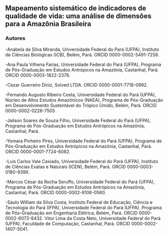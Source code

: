 ## Mapeamento sistemático de indicadores de qualidade de vida: uma análise de dimensões para a Amazônia Brasileira

### Autores

-Anabela da Silva Miranda, Universidade Federal do Pará (UFPA), Instituto de Ciências Biológicas (ICB), Belém, Pará. ORCID 0000-0002-5491-7258.

-Ana Paula Vilhena Farias, Universidade Federal do Pará (UFPA), Programa de Pós-Graduação em Estudos Antrópicos na Amazônia, Castanhal, Pará. ORCID 0000-0003-1822-2376.

-Cezar Guerreiro Diniz, Solved LTDA. ORCID 0000-0001-7718-0992.

-Fernando Augusto Ribeiro Costa, Universidade Federal do Pará (UFPA), Núcleo de Altos Estudos Amazônicos (NAEA), Programa de Pós-Graduação em Desenvolvimento Sustentável do Trópico Úmido, Belém, Pará. ORCID 0000-0002-0226-7505

-Jailson Soares de Souza Filho, Universidade Federal do Pará (UFPA), Programa de Pós-Graduação em Estudos Antrópicos na Amazônia, Castanhal, Pará.

-Yomara Pinheiro Pires, Universidade Federal do Pará (UFPA), Programa de Pós-Graduação em Estudos Antrópicos na Amazônia, Castanhal, Pará. ORCID 0000-0001-7724-6082.

-Luis Carlos Vale Caxiado, Universidade Federal do Pará (UFPA), Instituto de Ciências Exatas e Naturais (ICEN), Belém, Pará. ORCID 0000-0003-0180-939X. 

-Marcos César da Rocha Seruffo, Universidade Federal do Pará (UFPA), Programa de Pós-Graduação em Estudos Antrópicos na Amazônia, Castanhal, Pará. ORCID 0000-0002-8106-0560.

-Saulo William da Silva Costa, Instituto Federal de Educação, Ciência e Tecnologia do Pará (IFPA), Universidade Federal do Pará (UFPA). Programa de Pós-Graduação em Engenharia Elétrica, Belém, Pará. ORCID 0000-0002-6073-8432.
Vitor Lima da Costa Neto, Universidade Federal do Pará (UFPA), Faculdade de Computação, Castanhal, Pará. ORCID 0000-0002-1407-5041.
